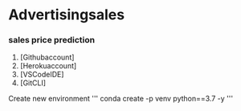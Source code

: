 # Advertisingsales
### sales price prediction 

1. [Githubaccount]
2. [Herokuaccount]
3. [VSCodeIDE]
4. [GitCLI]

Create new environment
'''
conda create -p venv python==3.7 -y
'''